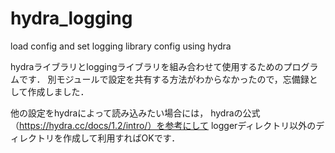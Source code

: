 # hydra_logging
load config and set logging library config using hydra

hydraライブラリとloggingライブラリを組み合わせて使用するためのプログラムです．
別モジュールで設定を共有する方法がわからなかったので，忘備録として作成しました．

他の設定をhydraによって読み込みたい場合には，
hydraの公式（https://hydra.cc/docs/1.2/intro/）を参考にして
loggerディレクトリ以外のディレクトリを作成して利用すればOKです．

